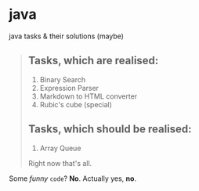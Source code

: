 # java
java tasks &amp; their solutions (maybe)

>## **Tasks, which are realised**: 
> 1. Binary Search
> 2. Expression Parser
> 3. Markdown to HTML converter
> 4. Rubic's cube (special) 
>
>## **Tasks, which should be realised**:
> 1. Array Queue 
>
> Right now that's all.

Some _funny_ `code`? __No__. Actually yes, __no__.